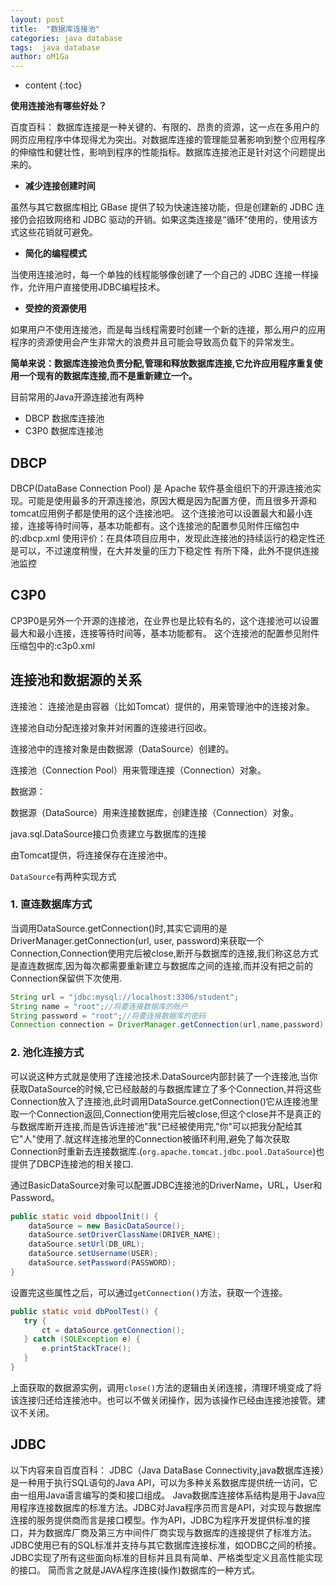 ```yaml
---
layout: post
title:  "数据库连接池"
categories: java database
tags:  java database 
author: oM1Ga
---
```


* content
{:toc}

**使用连接池有哪些好处？**

百度百科： 数据库连接是一种关键的、有限的、昂贵的资源，这一点在多用户的网页应用程序中体现得尤为突出。对数据库连接的管理能显著影响到整个应用程序的伸缩性和健壮性，影响到程序的性能指标。数据库连接池正是针对这个问题提出来的。

- **减少连接创建时间**

虽然与其它数据库相比 GBase 提供了较为快速连接功能，但是创建新的 JDBC 连接仍会招致网络和 JDBC 驱动的开销。如果这类连接是“循环”使用的，使用该方式这些花销就可避免。

- **简化的编程模式**

当使用连接池时，每一个单独的线程能够像创建了一个自己的 JDBC 连接一样操作，允许用户直接使用JDBC编程技术。

- **受控的资源使用**

如果用户不使用连接池，而是每当线程需要时创建一个新的连接，那么用户的应用程序的资源使用会产生非常大的浪费并且可能会导致高负载下的异常发生。

**简单来说：数据库连接池负责分配,管理和释放数据库连接,它允许应用程序重复使用一个现有的数据库连接,而不是重新建立一个。**




目前常用的Java开源连接池有两种
- DBCP 数据库连接池
- C3P0 数据库连接池

## DBCP

DBCP(DataBase Connection Pool) 是 Apache 软件基金组织下的开源连接池实现。可能是使用最多的开源连接池，原因大概是因为配置方便，而且很多开源和tomcat应用例子都是使用的这个连接池吧。
这个连接池可以设置最大和最小连接，连接等待时间等，基本功能都有。这个连接池的配置参见附件压缩包中的:dbcp.xml
使用评价：在具体项目应用中，发现此连接池的持续运行的稳定性还是可以，不过速度稍慢，在大并发量的压力下稳定性
有所下降，此外不提供连接池监控

## C3P0

CP3P0是另外一个开源的连接池，在业界也是比较有名的，这个连接池可以设置最大和最小连接，连接等待时间等，基本功能都有。
这个连接池的配置参见附件压缩包中的:c3p0.xml

## 连接池和数据源的关系

连接池：
连接池是由容器（比如Tomcat）提供的，用来管理池中的连接对象。

连接池自动分配连接对象并对闲置的连接进行回收。

连接池中的连接对象是由数据源（DataSource）创建的。

连接池（Connection Pool）用来管理连接（Connection）对象。

数据源：

数据源（DataSource）用来连接数据库，创建连接（Connection）对象。

 java.sql.DataSource接口负责建立与数据库的连接

 由Tomcat提供，将连接保存在连接池中。

`DataSource`有两种实现方式

### 1. 直连数据库方式

当调用DataSource.getConnection()时,其实它调用的是DriverManager.getConnection(url, user, password)来获取一个Connection,Connection使用完后被close,断开与数据库的连接,我们称这总方式是直连数据库,因为每次都需要重新建立与数据库之间的连接,而并没有把之前的Connection保留供下次使用.

``` java
String url = "jdbc:mysql://localhost:3306/student";
String name = "root";//将要连接数据库的账户
String password = "root";//将要连接数据库的密码
Connection connection = DriverManager.getConnection(url,name,password);
```

### 2. 池化连接方式

可以说这种方式就是使用了连接池技术.DataSource内部封装了一个连接池,当你获取DataSource的时候,它已经敲敲的与数据库建立了多个Connection,并将这些Connection放入了连接池,此时调用DataSource.getConnection()它从连接池里取一个Connection返回,Connection使用完后被close,但这个close并不是真正的与数据库断开连接,而是告诉连接池"我"已经被使用完,"你"可以把我分配给其它"人"使用了.就这样连接池里的Connection被循环利用,避免了每次获取Connection时重新去连接数据库.(`org.apache.tomcat.jdbc.pool.DataSource`)也提供了DBCP连接池的相关接口.

通过BasicDataSource对象可以配置JDBC连接池的DriverName，URL，User和Password。

```java
public static void dbpoolInit() {
    dataSource = new BasicDataSource();
    dataSource.setDriverClassName(DRIVER_NAME);
    dataSource.setUrl(DB_URL);
    dataSource.setUsername(USER);
    dataSource.setPassword(PASSWORD);
}
```

 设置完这些属性之后，可以通过`getConnection()`方法，获取一个连接。

 ``` java
 public static void dbPoolTest() {
    try {
        ct = dataSource.getConnection();
    } catch (SQLException e) {
        e.printStackTrace();
    }
}
```
上面获取的数据源实例，调用`close()`方法的逻辑由关闭连接，清理环境变成了将该连接归还给连接池中。也可以不做关闭操作，因为该操作已经由连接池接管。建议不关闭。


## JDBC

以下内容来自百度百科：
JDBC（Java DataBase Connectivity,java数据库连接）是一种用于执行SQL语句的Java API，可以为多种关系数据库提供统一访问，它由一组用Java语言编写的类和接口组成。
Java数据库连接体系结构是用于Java应用程序连接数据库的标准方法。JDBC对Java程序员而言是API，对实现与数据库连接的服务提供商而言是接口模型。作为API，JDBC为程序开发提供标准的接口，并为数据库厂商及第三方中间件厂商实现与数据库的连接提供了标准方法。JDBC使用已有的SQL标准并支持与其它数据库连接标准，如ODBC之间的桥接。JDBC实现了所有这些面向标准的目标并且具有简单、严格类型定义且高性能实现的接口。
简而言之就是JAVA程序连接(操作)数据库的一种方式。